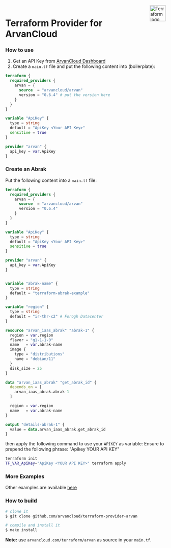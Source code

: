 <a href="https://terraform.io">
    <img src=".github/terraform_logo.svg" alt="Terraform logo" title="Terraform" align="right" height="50" />
</a>

# Terraform Provider for ArvanCloud

### How to use

1. Get an API Key from [ArvanCloud Dashboard](https://panel.arvancloud.ir/profile/api-keys)
2. Create a `main.tf` file and put the following content into (boilerplate):

```tf
terraform {
  required_providers {
    arvan = {
      source  = "arvancloud/arvan"
      version = "0.6.4" # put the version here
    }
  }
}

variable "ApiKey" {
  type = string
  default = "ApiKey <Your API Key>"
  sensitive = true
}

provider "arvan" {
  api_key = var.ApiKey
}
```

### Create an Abrak

Put the following content into a `main.tf` file:

```tf
terraform {
  required_providers {
    arvan = {
      source  = "arvancloud/arvan"
      version = "0.6.4"
    }
  }
}

variable "ApiKey" {
  type = string
  default = "ApiKey <Your API Key>"
  sensitive = true
}

provider "arvan" {
  api_key = var.ApiKey
}


variable "abrak-name" {
  type = string
  default = "terraform-abrak-example"
}

variable "region" {
  type = string
  default = "ir-thr-c2" # Forogh Datacenter
}

resource "arvan_iaas_abrak" "abrak-1" {
  region = var.region
  flavor = "g1-1-1-0"
  name   = var.abrak-name
  image {
    type = "distributions"
    name = "debian/11"
  }
  disk_size = 25
}

data "arvan_iaas_abrak" "get_abrak_id" {
  depends_on = [
    arvan_iaas_abrak.abrak-1
  ]

  region = var.region
  name   = var.abrak-name
}

output "details-abrak-1" {
  value = data.arvan_iaas_abrak.get_abrak_id
}
```

then apply the following command to use your `APIKEY` as variable:
Ensure to prepend the following phrase: "Apikey YOUR API KEY"

```bash
terraform init
TF_VAR_ApiKey="ApiKey <YOUR API KEY>" terraform apply
```

### More Examples

Other examples are available [here](./examples)

### How to build

```bash
# clone it
$ git clone github.com/arvancloud/terraform-provider-arvan

# compile and install it
$ make install
```

**Note:** use `arvancloud.com/terraform/arvan` as source in your `main.tf`.

